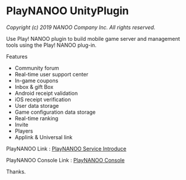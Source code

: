 # PlayNANOO UnityPlugin
_Copyright (c) 2019 NANOO Company Inc. All rights reserved._

Use Play! NANOO plugin to build mobile game server and management tools using the Play! NANOO plug-in.

Features

* Community forum
* Real-time user support center
* In-game coupons
* Inbox & gift Box
* Android receipt validation
* iOS receipt verification
* User data storage
* Game configuration data storage
* Real-time ranking
* Invite
* Players
* Applink & Universal link

PlayNANOO Link : [PlayNANOO Service Introduce](https://www.playnanoo.com)

PlayNANOO Console Link : [PlayNANOO Console](https://console.playnanoo.com)
 
Thanks.
